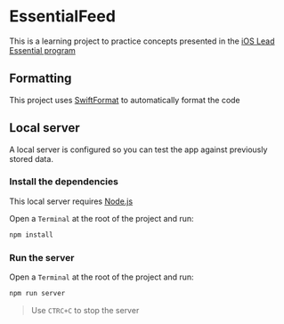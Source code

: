 # EssentialFeed

This is a learning project to practice concepts presented in the [iOS Lead Essential program](https://www.essentialdeveloper.com)

## Formatting

This project uses [SwiftFormat](https://github.com/nicklockwood/SwiftFormat) to automatically format the code

## Local server

A local server is configured so you can test the app against previously stored data.

### Install the dependencies

This local server requires [Node.js](https://nodejs.org)

Open a `Terminal` at the root of the project and run:

```sh
npm install
```

### Run the server

Open a `Terminal` at the root of the project and run:

```sh
npm run server
```
> Use `CTRC+C` to stop the server
